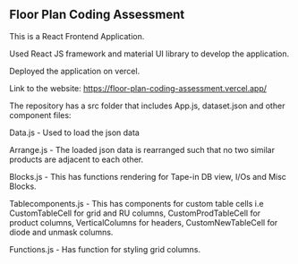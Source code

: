 ## Floor Plan Coding Assessment

This is a React Frontend Application.

Used React JS framework and material UI library to develop the application.

Deployed the application on vercel.

Link to the website: https://floor-plan-coding-assessment.vercel.app/

The repository has a src folder that includes App.js, dataset.json and other component files:

Data.js - Used to load the json data

Arrange.js - The loaded json data is rearranged such that no two similar products are adjacent to each other.

Blocks.js - This has functions rendering for Tape-in DB view, I/Os and Misc Blocks.

Tablecomponents.js - This has components for custom table cells i.e CustomTableCell for grid and RU columns,  CustomProdTableCell for product columns, VerticalColumns for headers, CustomNewTableCell for diode and unmask columns.

Functions.js - Has function for styling grid columns.
